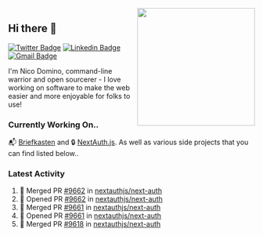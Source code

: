 <img align="right" src="https://user-images.githubusercontent.com/7415984/172472491-91b16eac-fa22-4ecf-92df-d687139fd1f9.gif" width="240" />

## Hi there 👋

[![Twitter Badge](https://img.shields.io/badge/-@ndom91-1ca0f1?style=flat-square&labelColor=1ca0f1&logo=twitter&logoColor=white&link=https://twitter.com/ndom91)](https://twitter.com/ndom91) [![Linkedin Badge](https://img.shields.io/badge/-ndom91-blue?style=flat-square&logo=Linkedin&logoColor=white&link=https://www.linkedin.com/in/ndom91/)](https://www.linkedin.com/in/ndom91/) [![Gmail Badge](https://img.shields.io/badge/-yo@ndo.dev-c14438?style=flat-square&logo=mail.ru&logoColor=white&link=mailto:yo@ndo.dev)](mailto:yo@ndo.dev)

I'm Nico Domino, command-line warrior and open sourcerer - I love working on software to make the web easier and more enjoyable for folks to use! 

### Currently Working On..

📬 [Briefkasten](https://briefkastenhq.com) and 🔒 [NextAuth.js](https://github.com/nextauthjs/next-auth). As well as various side projects that you can find listed below..

<!--START_SECTION_PROFILE_VIEWS:readme-info-->
<!--END_SECTION_PROFILE_VIEWS:readme-info-->

<!--START_SECTION_DAILY_COMMIT:readme-info-->
<!--END_SECTION_DAILY_COMMIT:readme-info-->

<!--START_SECTION_WEEKLY_COMMIT:readme-info-->
<!--END_SECTION_WEEKLY_COMMIT:readme-info-->

### Latest Activity

<!--START_SECTION:activity-->
1. 🎉 Merged PR [#9662](https://github.com/nextauthjs/next-auth/pull/9662) in [nextauthjs/next-auth](https://github.com/nextauthjs/next-auth)
2. 💪 Opened PR [#9662](https://github.com/nextauthjs/next-auth/pull/9662) in [nextauthjs/next-auth](https://github.com/nextauthjs/next-auth)
3. 🎉 Merged PR [#9661](https://github.com/nextauthjs/next-auth/pull/9661) in [nextauthjs/next-auth](https://github.com/nextauthjs/next-auth)
4. 💪 Opened PR [#9661](https://github.com/nextauthjs/next-auth/pull/9661) in [nextauthjs/next-auth](https://github.com/nextauthjs/next-auth)
5. 🎉 Merged PR [#9618](https://github.com/nextauthjs/next-auth/pull/9618) in [nextauthjs/next-auth](https://github.com/nextauthjs/next-auth)
<!--END_SECTION:activity-->
